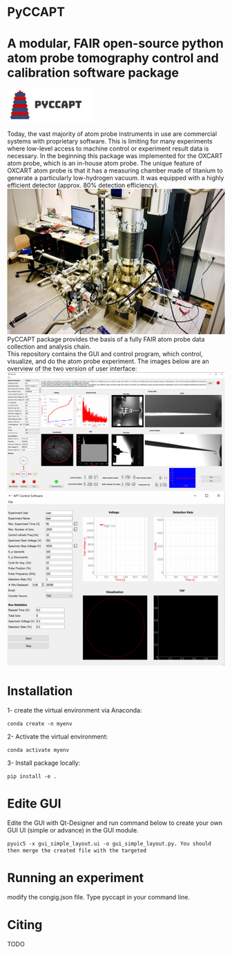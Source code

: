 # PyCCAPT 
# A modular, FAIR open-source python atom probe tomography control and calibration software package
![plot](pyccapt/files/logo.png)

Today, the vast majority of atom probe instruments in use are commercial systems with proprietary software. 
This is limiting for many experiments where low-level access to machine control or experiment result data is necessary.
In the beginning this package was implemented for the OXCART atom probe, which is an in-house atom probe. 
The unique feature of OXCART atom probe is that it has a measuring chamber made of titanium to generate a particularly low-hydrogen vacuum.
It was equipped with a highly efficient detector (approx. 80% detection efficiency). 
![plot](pyccapt/files/oxcart.png)
PyCCAPT package provides the basis of a fully FAIR atom probe data collection and analysis chain.  
This repository contains the GUI and control program, which control, visualize, and do the atom probe experiment.
The images below are an overview of the two version of user interface:
![plot](pyccapt/files/oxcart_gui.png)
![plot](pyccapt/files/physic_gui.png)

#  Installation
1- create the virtual environment via Anaconda:
    
    conda create -n myenv 

2- Activate the virtual environment:

    conda activate myenv

3- Install package locally:
    
    pip install -e .

# Edite GUI 

Edite the GUI with Qt-Designer and run command below to create your own GUI
UI (simple or advance) in the GUI module. 

    pyuic5 -x gui_simple_layout.ui -o gui_simple_layout.py. You should then merge the created file with the targeted 

# Running an experiment

modify the congig.json file. Type pyccapt in your command line.

# Citing 
TODO

